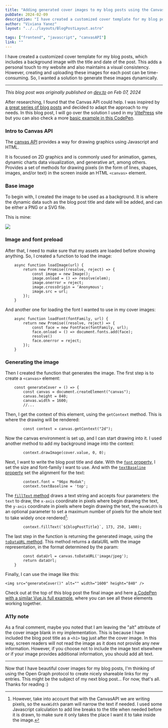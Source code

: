 ```yaml
---
title: "Adding generated cover images to my blog posts using the Canvas API"
pubDate: 2024-02-09
description: "I have created a customized cover template for my blog posts, which includes a background image with the title and date of the post."
author: "Viviana Yanez"
layout: "../../layouts/BlogPostLayout.astro"

tags: ["frontend", "javascript", "canvasAPI"]
link: ""
---
```


I have created a customized cover template for my blog posts, which includes a background image with the title and date of the post. This adds a personal touch to my website and also maintains a visual consistency.
However, creating and uploading these images for each post can be time-consuming. So, I wanted a solution to generate these images dynamically.

---

_This blog post was originally published on [dev.to](https://dev.to/vivitt/adding-generated-cover-images-to-my-blog-posts-using-the-canvas-api-50d7) on Feb 07, 2024_

After researching, I found that the Canvas API could help.
I was inspired by [a great series of blog posts](https://uxdesign.cc/the-sharing-part-1-generating-and-sharing-dynamic-images-on-the-web-d43dace87802) and decided to adapt the approach to my needs. In this blog post, I will go over the solution I used in my [VitePress](https://vitepress.dev/) site but you can also check a more [basic example in this CodePen](https://codepen.io/vivitt/pen/OJqQbox).

### Intro to Canvas API

The [canvas API](https://developer.mozilla.org/en-US/docs/Web/API/Canvas_API) provides a way for drawing graphics using Javascript and HTML.

It is focused on 2D graphics and is commonly used for animation, games, dynamic charts data visualization, and generative art, among others. Provides a set of methods for drawing pixels (in the form of lines, shapes, images, and/or text) in the screen inside an HTML `<canvas>` element.

### Base image

To begin with, I created the image to be used as a background. It is where the dynamic data such as the blog post title and date will be added, and can be either a PNG or a SVG file.

This is mine:

<div class="blog__illustration">
    <img  src="/assets/article-cover.svg"/>
</div>

### Image and font preload

After that, I need to make sure that my assets are loaded before showing anything. So, I created a function to load the image:

        async function loadImage(url) {
        	return new Promise((resolve, reject) => {
        		const image = new Image();
            	image.onload = () => resolve(elem);
        		image.onerror = reject;
        		image.crossOrigin = ‘Anonymous';
        		image.src = url;
        	});
        }

And another one for loading the font I wanted to use in my cover images:

        async function loadFont(fontFamily, url) {
            return new Promise((resolve, reject) => {
        		const face = new FontFace(fontFamily, url);
            	face.onload = () => document.fonts.add(face);
                resolve()
        		face.onerror = reject;
        	});
        }

### Generating the image

Then I created the function that generates the image.
The first step is to create a `<canvas>` element:

        const generateCover = () => {
            const canvas = document.createElement("canvas");
            canvas.height = 840;
            canvas.width = 1600;
            //...

Then, I get the context of this element, using the `getContext` method. This is where the drawing will be rendered:

            const context = canvas.getContext("2d");

Now the canvas environment is set up, and I can start drawing into it. I used another method to add my background image into the context:

            context.drawImage(cover.value, 0, 0);

Next, I want to write the blog post title and date. With the [`font` property](https://developer.mozilla.org/en-US/docs/Web/API/CanvasRenderingContext2D/font), I set the size and font-family I want to use. And with the [`textBaseline` property](https://developer.mozilla.org/en-US/docs/Web/API/CanvasRenderingContext2D/textBaseline) set the alignment for the text:

            context.font = "96px Modak";
            context.textBaseline = 'top';

The [`fillText` method](https://developer.mozilla.org/en-US/docs/Web/API/CanvasRenderingContext2D/fillText) draws a text string and accepts four parameters: the `text` to draw, the `x-axis` coordinate in pixels where begin drawing the text, the `y-axis` coordinate in pixels where begin drawing the text, the `maxWidth` is an optional parameter to set a maximum number of pixels for the whole text to take widely once rendered[^1]:

            context.fillText(`${blogPostTitle}`, 173, 250, 1400);

The last step in the function is returning the generated image, using the [`toDataURL` method](https://developer.mozilla.org/en-US/docs/Web/API/HTMLCanvasElement/toDataURL). This method returns a dataURL with the image representation, in the format determined by the param:

            const dataUrl = canvas.toDataURL('image/jpeg');
            return dataUrl;
        }

Finally, I can use the image like this:

    <img src="generateCover()" alt="" width="1600" height="840" />

Check out at the top of this blog post the final image and here [a CodePen with a similar Vue.js full example](https://codepen.io/vivitt/pen/LYamPza), where you can see all these elements working together.

### A11y note

As a final comment, maybe you noted that I am leaving the "alt" attribute of the cover image blank in my implementation. This is because I have included the blog post title as a `<h1>` tag just after the cover image. In this way, screen readers will not read the image as it does not provide any new information. However, if you choose not to include the image text elsewhere or if your image provides additional information, you should add alt text.

---

Now that I have beautiful cover images for my blog posts, I'm thinking of using the Open Graph protocol to create nicely shareable links for my entries. This might be the subject of my next blog post... For now, that's all. Thanks for reading :)

[^1]: However, take into account that with the CanvasAPI we are writing pixels, so the `maxWidth` param will narrow the text if needed. I used some Javascript calculation to add line breaks to the title when needed before it is drawn, to make sure it only takes the place I want it to take inside the image.
